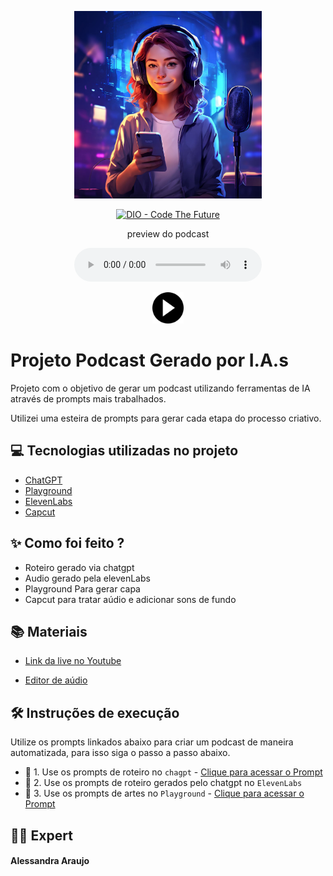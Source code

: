 <p align="center">
<img 
    src="./assets/capa2.jpeg"
    width="300"
/>
</p>

<p align="center">
<a href="https://dio.me/">
    <img 
        src="https://img.shields.io/badge/DIO-Code_The_Future-28DA77?logo=youtube" 
        alt="DIO - Code The Future">
</a>


</p>

<p align="center">
    preview do podcast
</p>

<div align="center">
    <audio src="output/podcast.mov" controls title="Podcast editado"></audio>
</div>

<p align="center">
<a href="https://github.com/alessalucas/prompts-for-podcast-generate-by-ia/blob/main/output/podcast.wav">
    <img 
        src="./assets/play.png" 
        width="50"
        alt="Tech a Bordo: Desembarcando na Carreira Internacional">
</a>

# Projeto Podcast Gerado por I.A.s


Projeto com o objetivo de gerar um podcast utilizando ferramentas de IA através de prompts mais trabalhados.

Utilizei uma esteira de prompts para gerar cada etapa do processo criativo.

## 💻 Tecnologias utilizadas no projeto

- [ChatGPT](https://chat.openai.com/) 
- [Playground](playground.com/)
- [ElevenLabs](https://beta.elevenlabs.io/)
- [Capcut](https://www.capcut.com/pt-br/)

## ✨ Como foi feito ?

- Roteiro gerado via chatgpt
- Audio gerado pela elevenLabs
- Playground Para gerar capa
- Capcut para tratar aúdio e adicionar sons de fundo

## 📚 Materiais

- [Link da live no Youtube](https://www.youtube.com)

- [Editor de aúdio](https://www.capcut.com/editor?from_page=landing_page&__action_from=picture_V%C3%ADdeos%20profissionais%20em%20minutos,%20n%C3%A3o%20em%20horas.)


## 🛠️ Instruções de execução

Utilize os prompts linkados abaixo para criar um podcast de maneira automatizada, para isso siga o passo a passo abaixo.

- 🤖 1. Use os prompts de roteiro no `chagpt` - [Clique para acessar o Prompt](https://github.com/alessalucas/prompts-for-podcast-generate-by-ia/blob/main/src/prompts/chatgpt.md)
- 🤖 2. Use os prompts de roteiro gerados pelo chatgpt no  `ElevenLabs`
- 🤖 3. Use os prompts de artes no `Playground` - [Clique para acessar o Prompt](https://github.com/alessalucas/prompts-for-podcast-generate-by-ia/blob/main/src/prompts/playground.md)

## 👨‍💻 Expert
#### Alessandra Araujo